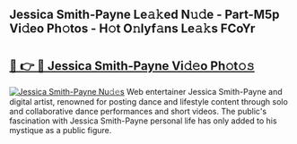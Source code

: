 ## Jessica Smith-Payne Le𝚊𝚔ed N𝚞𝚍e - Part-M5p Vi𝚍eo Ph𝚘tos - H𝚘t O𝚗lyf𝚊ns Le𝚊𝚔s FCoYr

# <h2><a href="http://hf77hxd.feru.top/?c=Jessica+Smith-Payne">🔗 👉 🔴 Jessica Smith-Payne Vi𝚍𝚎o Ph𝚘t𝚘𝚜</a></h2>

[![Jessica Smith-Payne Nu𝚍𝚎s](https://i.imgur.com/0TWrTi3.gif)](http://hf77hxd.feru.top/?c=Jessica+Smith-Payne)
Web entertainer Jessica Smith-Payne and digital artist, renowned for posting dance and lifestyle content through solo and collaborative dance performances and short videos. The public's fascination with Jessica Smith-Payne personal life has only added to his mystique as a public figure. 

